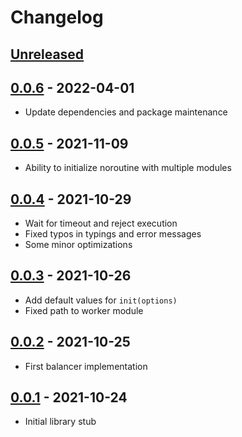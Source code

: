 # Changelog

## [Unreleased][unreleased]

## [0.0.6][] - 2022-04-01

- Update dependencies and package maintenance

## [0.0.5][] - 2021-11-09

- Ability to initialize noroutine with multiple modules

## [0.0.4][] - 2021-10-29

- Wait for timeout and reject execution
- Fixed typos in typings and error messages
- Some minor optimizations

## [0.0.3][] - 2021-10-26

- Add default values for `init(options)`
- Fixed path to worker module

## [0.0.2][] - 2021-10-25

- First balancer implementation

## [0.0.1][] - 2021-10-24

- Initial library stub

[unreleased]: https://github.com/metarhia/noroutine/compare/v0.0.6...HEAD
[0.0.6]: https://github.com/metarhia/noroutine/compare/v0.0.5...v0.0.6
[0.0.5]: https://github.com/metarhia/noroutine/compare/v0.0.4...v0.0.5
[0.0.4]: https://github.com/metarhia/noroutine/compare/v0.0.3...v0.0.4
[0.0.3]: https://github.com/metarhia/noroutine/compare/v0.0.2...v0.0.3
[0.0.2]: https://github.com/metarhia/noroutine/compare/v0.0.1...v0.0.2
[0.0.1]: https://github.com/metarhia/noroutine/releases/tag/v0.0.1

